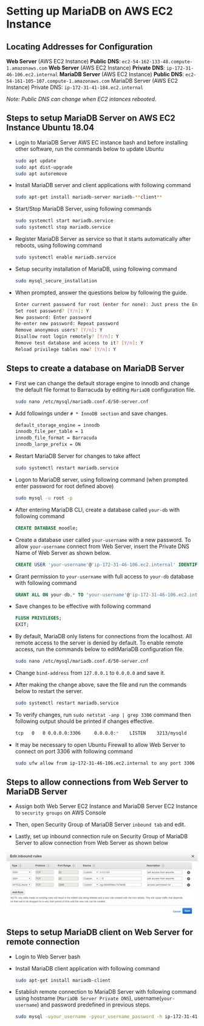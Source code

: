 # Setting up MariaDB on AWS EC2 Instance

## Locating Addresses for Configuration

**Web Server** (AWS EC2 Instance) **Public DNS**: `ec2-54-162-133-48.compute-1.amazonaws.com`
**Web Server** (AWS EC2 Instance) **Private DNS**: `ip-172-31-46-106.ec2.internal`
**MariaDB Server** (AWS EC2 Instance) **Public DNS**:  `ec2-54-161-105-107.compute-1.amazonaws.com`
MariaDB Server (AWS EC2 Instance) Private DNS: `ip-172-31-41-184.ec2.internal`

*Note: Public DNS can change when EC2 intances rebooted.*

## Steps to setup MariaDB Server on AWS EC2 Instance Ubuntu 18.04

- Login to MariaDB Server AWS EC instance bash and before installing other software, run the commands below to update Ubuntu

    ```bash
    sudo apt update
    sudo apt dist-upgrade
    sudo apt autoremove

- Install MariaDB server and client applications with following command

    ```bash
    sudo apt-get install mariadb-server mariadb-**client**
    ```

- Start/Stop MariaDB Server, using following commands
  
    ```bash
    sudo systemctl start mariadb.service
    sudo systemctl stop mariadb.service
    ```

- Register MariaDB Server as service so that it starts automatically after reboots, using following command

    ```bash
    sudo systemctl enable mariadb.service
    ```

- Setup security installation of MariaDB, using following command

    ```bash
    sudo mysql_secure_installation
    ```

- When prompted, answer the questions below by following the guide.

    ```bash
    Enter current password for root (enter for none): Just press the Enter
    Set root password? [Y/n]: Y
    New password: Enter password
    Re-enter new password: Repeat password
    Remove anonymous users? [Y/n]: Y
    Disallow root login remotely? [Y/n]: Y
    Remove test database and access to it? [Y/n]: Y
    Reload privilege tables now? [Y/n]: Y
    ```

## Steps to create a database on MariaDB Server

- First we can change the default storage engine to innodb and change the default file format to Barracuda by editing `MariaDB` configuration file.
  
    ```bash
    sudo nano /etc/mysql/mariadb.conf.d/50-server.cnf
    ```

- Add followings under `# * InnoDB section` and save changes.

    ```bash
    default_storage_engine = innodb
    innodb_file_per_table = 1
    innodb_file_format = Barracuda
    innodb_large_prefix = ON
    ```

- Restart MariaDB Server for changes to take affect

    ```bash
    sudo systemctl restart mariadb.service
    ```

- Logon to MariaDB server, using following command (when prompted enter password for root defined above)

    ```bash
    sudo mysql -u root -p
    ```

- After entering MariaDB CLI, create a database called `your-db` with following command
  
    ```sql
    CREATE DATABASE moodle;
    ```

- Create a database user called `your-username` with a new password. To allow `your-username`  connect from Web Server, insert the Private DNS Name of Web Server as shown below.
  
    ```sql
    CREATE USER 'your-username'@'ip-172-31-46-106.ec2.internal' IDENTIFIED BY 'new-password-here';
    ```

- Grant permission to  `your-username` with full access to  `your-db` database with following command
  
    ```sql
    GRANT ALL ON your-db.* TO 'your-username'@'ip-172-31-46-106.ec2.internal' IDENTIFIED BY 'user_password_here' WITH GRANT OPTION;
    ```

- Save changes to be effective with following command
  
    ```sql
    FLUSH PRIVILEGES;
    EXIT;
    ```

- By default, MariaDB only listens for connections from the localhost. All remote access to the server is denied by default. To enable remote access, run the commands below to editMariaDB configuration file.
  
    ```bash
    sudo nano /etc/mysql/mariadb.conf.d/50-server.cnf
    ```

- Change `bind-address` from `127.0.0.1` to `0.0.0.0` and save it.

- After making the change above, save the file and run the commands below to restart the server.

    ```bash
    sudo systemctl restart mariadb.service
    ```

- To verify changes, run `sudo netstat -anp | grep 3306` command then following output should be printed if changes effective.

    ```bash
    tcp   0   0 0.0.0.0:3306     0.0.0.0:*    LISTEN    3213/mysqld
    ```

- It may be necessary to open Ubuntu Firewall to allow Web Server to connect on port 3306 with following command

    ```bash
    sudo ufw allow from ip-172-31-46-106.ec2.internal to any port 3306
    ```

## Steps to allow connections from Web Server to MariaDB Server

- Assign both Web Server EC2 Instance and MariaDB Server EC2 Instance to `security groups` on AWS Console
  
- Then, open Security Group of MariaDB Server `inbound tab` and edit.

- Lastly, set up inbound connection rule on  Security Group of MariaDB Server to allow connection from Web Server as shown below

![MariaDB Inbound Rules](/resource/MariaDB_InboundRules.png)

## Steps to setup MariaDB client on Web Server for remote connection

- Login to Web Server bash

- Install MariaDB client application with following command
  
    ```bash
    sudo apt-get install mariadb-client
    ```

- Establish remote connection to MariaDB Server with following command using hostname (`MariaDB Server Private DNS`), username(`your-username`) and password predefined in previous steps.

    ```bash
    sudo mysql -uyour_username -pyour_username_password -h ip-172-31-41-184.ec2.internal
    ```
